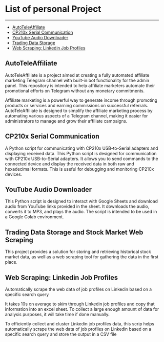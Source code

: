 # List of personal Project
---
- [AutoTeleAffiliate](#AutoTeleAffiliate)
- [CP210x Serial Communication](#CP210x-Serial-Communication)
- [YouTube Audio Downloader](#YouTube-Audio-Downloader)
- [Trading Data Storage](#Trading-Data-Storage-and-Stock-Market-Web-Scraping)
- [Web Scraping: Linkedin Job Profiles](#Web-Scraping:-Linkedin-Job-Profiles)

## AutoTeleAffiliate
AutoTeleAffiliate is a project aimed at creating a fully automated affiliate marketing Telegram channel with built-in bot functionality for the admin panel. This repository is intended to help affiliate marketers automate their promotional efforts on Telegram without any monetary commitments.

Affiliate marketing is a powerful way to generate income through promoting products or services and earning commissions on successful referrals. AutoTeleAffiliate is designed to simplify the affiliate marketing process by automating various aspects of a Telegram channel, making it easier for administrators to manage and grow their affiliate campaigns.

## CP210x Serial Communication

A Python script for communicating with CP210x USB-to-Serial adapters and displaying received data.
This Python script is designed for communication with CP210x USB-to-Serial adapters. It allows you to send commands to the connected device and display the received data in both raw and hexadecimal formats. This is useful for debugging and monitoring CP210x devices.

## YouTube Audio Downloader

This Python script is designed to interact with Google Sheets and download audio from YouTube links provided in the sheet. It downloads the audio, converts it to MP3, and plays the audio. The script is intended to be used in a Google Colab environment.

## Trading Data Storage and Stock Market Web Scraping

This project provides a solution for storing and retrieving historical stock market data, as well as a web scraping tool for gathering the data in the first place.

## Web Scraping: Linkedin Job Profiles

Automatically scrape the web data of job profiles on Linkedin based on a specific search query

It takes 10s on average to skim through Linkedin job profiles and copy that information into an excel sheet. To collect a large enough amount of data for analysis purposes, it will take time if done manually. 

To efficiently collect and cluster Linkedin job profiles data, this scrip helps automatically scrape the web data of job profiles on Linkedin based on a specific search query and store the output in a CSV file
